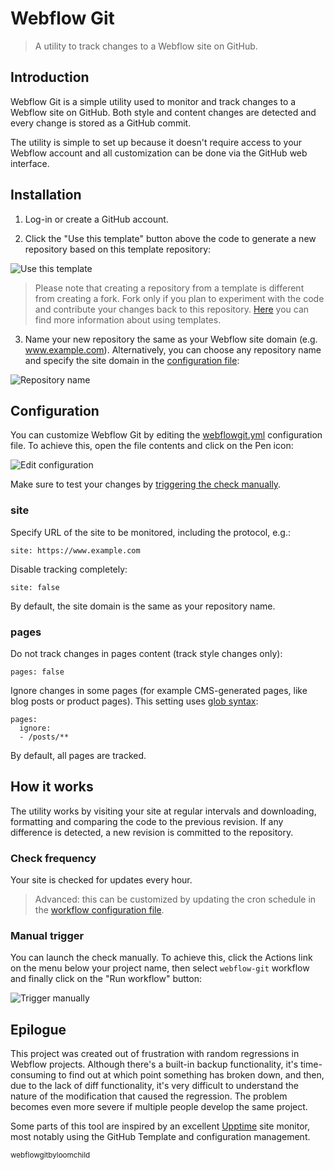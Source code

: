 # Webflow Git

> A utility to track changes to a Webflow site on GitHub. 

## Introduction

Webflow Git is a simple utility used to monitor and track changes to a Webflow site on GitHub. Both style and content changes are detected and every change is stored as a GitHub commit. 

The utility is simple to set up because it doesn't require access to your Webflow account and all customization can be done via the GitHub web interface.

## Installation

1. Log-in or create a GitHub account.

2. Click the "Use this template" button above the code to generate a new repository based on this template repository:

![Use this template](https://user-images.githubusercontent.com/2506014/134331253-501c4947-e66a-4066-b939-9a48ff001d60.png)

> Please note that creating a repository from a template is different from creating a fork. Fork only if you plan to experiment with the code and contribute your changes back to this repository. [Here](https://docs.github.com/en/repositories/creating-and-managing-repositories/creating-a-repository-from-a-template) you can find more information about using templates.

3. Name your new repository the same as your Webflow site domain (e.g. www.example.com). Alternatively, you can choose any repository name and specify the site domain in the [configuration file](#configuration):

![Repository name](https://user-images.githubusercontent.com/2506014/134332104-ee3c654d-6481-465f-b791-56a7dd2c50ca.png)

## Configuration
  
You can customize Webflow Git by editing the [webflowgit.yml](./webflowgit.yml) configuration file. To achieve this, open the file contents and click on the Pen icon:

![Edit configuration](https://user-images.githubusercontent.com/2506014/134331242-fd3da739-705c-4e18-9f37-b6db6398c6ef.png)
  
Make sure to test your changes by [triggering the check manually](#manual-trigger).

### site

Specify URL of the site to be monitored, including the protocol, e.g.:

```
site: https://www.example.com
```

Disable tracking completely:

```
site: false
```

By default, the site domain is the same as your repository name.

### pages

Do not track changes in pages content (track style changes only):

```
pages: false
```

Ignore changes in some pages (for example CMS-generated pages, like blog posts or product pages). This setting uses [glob syntax](https://github.com/micromatch/picomatch#globbing-features):

```
pages:
  ignore:
  - /posts/**
```

By default, all pages are tracked.

## How it works

The utility works by visiting your site at regular intervals and downloading, formatting and comparing the code to the previous revision. If any difference is detected, a new revision is committed to the repository.

### Check frequency

Your site is checked for updates every hour. 

> Advanced: this can be customized by updating the cron schedule in the [workflow configuration file](./.github/workflows/main.yml).

### Manual trigger

You can launch the check manually. To achieve this, click the Actions link on the menu below your project name, then select `webflow-git` workflow and finally click on the "Run workflow" button:

![Trigger manually](https://user-images.githubusercontent.com/2506014/134331249-c2e64b87-3d8d-4dbd-b1d9-46352fd5d3bd.png)
  
## Epilogue
  
This project was created out of frustration with random regressions in Webflow projects. Although there's a built-in backup functionality, it's time-consuming to find out at which point something has broken down, and then, due to the lack of diff functionality, it's very difficult to understand the nature of the modification that caused the regression. The problem becomes even more severe if multiple people develop the same project.

Some parts of this tool are inspired by an excellent [Upptime](https://upptime.js.org/) site monitor, most notably using the GitHub Template and configuration management.

<sub>webflowgitbyloomchild</sub>

